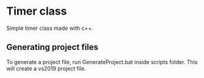 # Timer class

Simple timer class made with c++.

## Generating project files

To generate a project file, run GenerateProject.bat inside scripts folder.
This will create a vs2019 project file.
